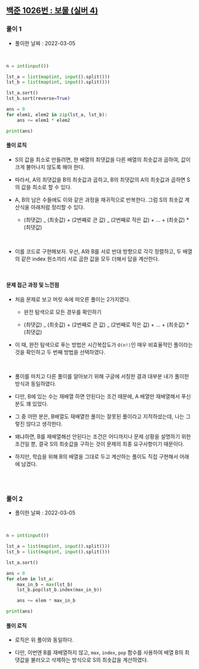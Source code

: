 ## <a href="https://www.acmicpc.net/problem/1026">백준 1026번 : 보물 (실버 4)</a>

### 풀이 1

- 풀이한 날짜 : 2022-03-05

<br/>

```python
n = int(input())

lst_a = list(map(int, input().split()))
lst_b = list(map(int, input().split()))

lst_a.sort()
lst_b.sort(reverse=True)

ans = 0
for elem1, elem2 in zip(lst_a, lst_b):
    ans += elem1 * elem2

print(ans)
```

#### 풀이 로직

- S의 값을 최소로 만들려면, 한 배열의 최댓값을 다른 배열의 최솟값과 곱하여, 값이 크게 불어나지 않도록 해야 한다.

- 따라서, A의 최댓값을 B의 최솟값과 곱하고, B의 최댓값의 A의 최솟값과 곱하면 S의 값을 최소로 할 수 있다.

- A, B의 남은 수들에도 이와 같은 과정을 재귀적으로 반복한다. 그럼 S의 최솟값 계산식을 아래처럼 정리할 수 있다.

  - (최댓값) _ (최솟값) + (2번째로 큰 값) _ (2번째로 작은 값) + ... + (최솟값) \* (최댓값)

<br/>

- 이를 코드로 구현해보자. 우선, A와 B를 서로 반대 방향으로 각각 정렬하고, 두 배열의 같은 index 원소끼리 서로 곱한 값을 모두 더해서 답을 계산한다.

<br/>

#### 문제 접근 과정 및 느낀점

- 처음 문제로 보고 머릿 속에 떠오른 풀이는 2가지였다.

  - 완전 탐색으로 모든 경우를 확인하기

  - (최댓값) _ (최솟값) + (2번째로 큰 값) _ (2번째로 작은 값) + ... + (최솟값) \* (최댓값)

- 이 때, 완전 탐색으로 푸는 방법은 시간복잡도가 <code>O(n!)</code>인 매우 비효율적인 풀이라는 것을 확인하고 두 번째 방법을 선택하였다.

<br/>

- 풀이를 마치고 다른 풀이를 알아보기 위해 구글에 서칭한 결과 대부분 내가 풀이한 방식과 동일하였다.

- 다만, B에 있는 수는 재배열 하면 안된다는 조건 때문에, A 배열만 재배열해서 푸신 분도 꽤 있었다.

- 그 중 어떤 분은, B배열도 재배열한 풀이는 잘못된 풀이라고 지적하셨는데, 나는 그렇진 않다고 생각한다.

- 왜냐하면, B를 재배열해선 안된다는 조건은 어디까지나 문제 상황을 설명하기 위한 조건일 뿐, 결국 S의 최솟값을 구하는 것이 문제의 최종 요구사항이기 때문이다.

- 하지만, 학습을 위해 B의 배열을 그대로 두고 계산하는 풀이도 직접 구현해서 어래에 남겼다.

<br/><br/>

### 풀이 2

- 풀이한 날짜 : 2022-03-05

<br/>

```python
n = int(input())

lst_a = list(map(int, input().split()))
lst_b = list(map(int, input().split()))

lst_a.sort()

ans = 0
for elem in lst_a:
    max_in_b = max(lst_b)
    lst_b.pop(lst_b.index(max_in_b))

    ans += elem * max_in_b

print(ans)
```

#### 풀이 로직

- 로직은 위 풀이와 동일하다.

- 다만, 이번엔 B를 재배열하지 않고, <code>max</code>, <code>index</code>, <code>pop</code> 함수를 사용하여 배열 B의 최댓값을 불러오고 삭제하는 방식으로 S의 최솟값을 계산하였다.
